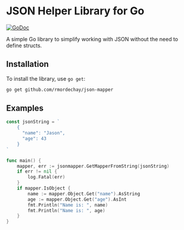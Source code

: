# JSON Helper Library for Go

[![GoDoc](https://pkg.go.dev/badge/badge)](https://pkg.go.dev/github.com/rmordechay/json-mapper)

A simple Go library to simplify working with JSON without the need to define structs.

## Installation
To install the library, use `go get`:

```bash
go get github.com/rmordechay/json-mapper
```

## Examples

```go
const jsonString = `
    {
      "name": "Jason",
      "age": 43
    }
`

func main() {
    mapper, err := jsonmapper.GetMapperFromString(jsonString)
    if err != nil {
        log.Fatal(err)
    }
    if mapper.IsObject {
        name := mapper.Object.Get("name").AsString
        age := mapper.Object.Get("age").AsInt
        fmt.Println("Name is: ", name)
        fmt.Println("Name is: ", age)
    }
}

```